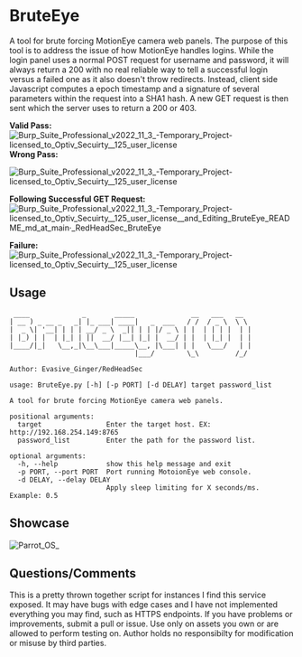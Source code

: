 # BruteEye
A tool for brute forcing MotionEye camera web panels. The purpose of this tool is to address the issue of how MotionEye handles logins. While the login panel uses a normal POST request for username and password, it will always return a 200 with no real reliable way to tell a successful login versus a failed one as it also doesn't throw redirects. Instead, client side Javascript computes a epoch timestamp and a signature of several parameters within the request into a SHA1 hash. A new GET request is then sent which the server uses to return a 200 or 403. 


**Valid Pass:**
![Burp_Suite_Professional_v2022_11_3_-_Temporary_Project_-_licensed_to_Optiv_Secuirty__125_user_license_](https://user-images.githubusercontent.com/42355245/205472935-27a3f1f1-83eb-46b0-aac7-853dd941d2f2.png)
**Wrong Pass:**

![Burp_Suite_Professional_v2022_11_3_-_Temporary_Project_-_licensed_to_Optiv_Secuirty__125_user_license_](https://user-images.githubusercontent.com/42355245/205473029-94015c89-bfad-4a9a-8c6a-fe08a68df0bb.png)

**Following Successful GET Request:**
![Burp_Suite_Professional_v2022_11_3_-_Temporary_Project_-_licensed_to_Optiv_Secuirty__125_user_license__and_Editing_BruteEye_README_md_at_main_·_RedHeadSec_BruteEye](https://user-images.githubusercontent.com/42355245/205473116-3d62684c-c9bc-409a-ad83-1fc1c5116103.png)

**Failure:**
![Burp_Suite_Professional_v2022_11_3_-_Temporary_Project_-_licensed_to_Optiv_Secuirty__125_user_license_](https://user-images.githubusercontent.com/42355245/205473142-b4f37cf9-9544-4263-acd5-2a2b2ea212cf.png)



## Usage
```
 ____             _       _____              __   ___   __
| __ ) _ __ _   _| |_ ___| ____|   _  ___   / /  / _ \  \ \
|  _ \| '__| | | | __/ _ \  _|| | | |/ _ \ | |  | | | |  | |
| |_) | |  | |_| | ||  __/ |__| |_| |  __/ | |  | |_| |  | |
|____/|_|   \__,_|\__\___|_____\__, |\___| | |   \___/   | |
                               |___/        \_\         /_/

Author: Evasive_Ginger/RedHeadSec

usage: BruteEye.py [-h] [-p PORT] [-d DELAY] target password_list

A tool for brute forcing MotionEye camera web panels.

positional arguments:
  target                Enter the target host. EX: http://192.168.254.149:8765
  password_list         Enter the path for the password list.

optional arguments:
  -h, --help            show this help message and exit
  -p PORT, --port PORT  Port running MotoionEye web console.
  -d DELAY, --delay DELAY
                        Apply sleep limiting for X seconds/ms. Example: 0.5
```

## Showcase
![Parrot_OS_](https://user-images.githubusercontent.com/42355245/205472771-5abe4a7e-020b-4f80-a73a-7ea2f6709333.png)

## Questions/Comments
This is a pretty thrown together script for instances I find this service exposed. It may have bugs with edge cases and I have not implemented everything you may find, such as HTTPS endpoints. If you have problems or improvements, submit a pull or issue. Use only on assets you own or are allowed to perform testing on. Author holds no responsibilty for modification or misuse by third parties. 
